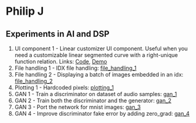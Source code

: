 # Philip J
## Experiments in AI and DSP
1. UI component 1 - Linear customizer UI component. Useful when you need a customizable linear segmented curve with a right-unique function relation. Links: [Code](https://github.com/philipjos/philipjos.github.io/blob/main/custom_line_ui/script.js), [Demo](https://philipjos.github.io/custom_line_ui/)
1. File handling 1 - IDX file handling: [file_handling_1](https://github.com/philipjos/image_file_handling/blob/main/idx_handling.py)
2. File handling 2 - Displaying a batch of images embedded in an idx: [file_handling_2](https://github.com/philipjos/image_file_handling/blob/main/idx_image_batch_display.py)
3. Plotting 1 - Hardcoded pixels: [plotting_1](https://github.com/philipjos/image_file_handling/blob/main/pyplot_hardcoded_pixels.py)
3. GAN 1 - Train a discriminator on dataset of audio samples: [gan_1](https://github.com/philipjos/MLP-GAN-discriminator-training)
4. GAN 2 - Train both the discriminator and the generator: [gan_2](https://github.com/philipjos/GAN/blob/main/mlp/on_audio_samples/main.py)
5. GAN 3 - Port the network for mnist images: [gan_3](https://github.com/philipjos/GAN/blob/main/mlp/on_mnist/version_1.py)
6. GAN 4 - Improve discriminator fake error by adding zero_grad: [gan_4](https://github.com/philipjos/GAN/blob/main/mlp/on_mnist/version_2.py)
